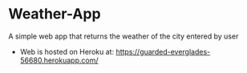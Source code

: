 # Weather-App
A simple web app that returns the weather of the city entered by user
- Web is hosted on Heroku at: https://guarded-everglades-56680.herokuapp.com/
